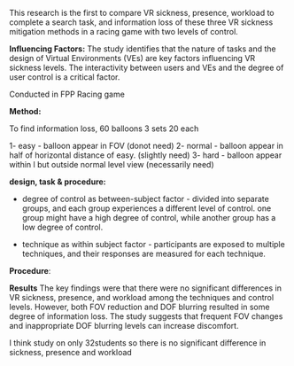 This research is the first to compare VR sickness, presence, workload
to complete a search task, and information loss of these three VR sickness mitigation methods in a racing
game with two levels of control. 

**Influencing Factors:** The study identifies that the nature of tasks and the design of Virtual Environments (VEs) are key factors influencing VR sickness levels. The interactivity between users and VEs and the degree of user control is a critical factor.

Conducted in FPP Racing game

**Method:**

To find information loss, 60 balloons 3 sets 20 each 

1- easy - balloon appear in FOV (donot need)
2- normal - balloon appear in half of horizontal distance of easy. (slightly need)
3- hard - balloon appear within l but outside normal level view (necessarily need)

**design, task & procedure:**

- degree of control as between-subject factor - divided into separate groups, and each group experiences a different level of control. one group might have a high degree of control, while another group has a low degree of control.

- technique as within subject factor - participants are exposed to multiple techniques, and their responses are measured for each technique.

**Procedure**: 


**Results**
The key findings were that there were no significant differences in VR sickness, presence, and workload among the techniques and control levels. However, both FOV reduction and DOF blurring resulted in some degree of information loss. The study suggests that frequent FOV changes and inappropriate DOF blurring levels can increase discomfort.


I think study on only 32students so there is no significant difference in sickness, presence and workload